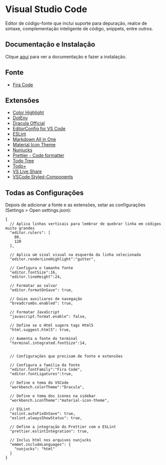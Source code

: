 # Visual Studio Code

Editor de código-fonte que inclui suporte para depuração, realce de sintaxe, complementação inteligente de código, snippets, entre outros.

## Documentação e Instalação

Clique [aqui](https://code.visualstudio.com) para ver a documentação e fazer a instalação.

## Fonte

- [Fira Code](fonts/fira-code.md)

## Extensões

- [Color Highlight](extensions/color-highlight.md)
- [DotEnv](extensions/dotenv.md)
- [Dracula Official](extensions/dracula-official.md)
- [EditorConfig for VS Code](extensions/editorconfig-for-vs-code.md)
- [ESLint](extensions/eslint.md)
- [Markdown All in One](extensions/markdown-all-in-one.md)
- [Material Icon Theme](extensions/material-icon-theme.md)
- [Nunjucks](extensions/nunjucks.md)
- [Prettier - Code formatter](extensions/prettier-code-formatter.md)
- [Todo Tree](extensions/todo-tree)
- [Todo+](extensions/todo-plus)
- [VS Live Share](extensions/vs-live-share.md)
- [VSCode Styled-Components](extensions/vscode-styled-components.md)

## Todas as Configurações

Depois de adicionar a fonte e as extensões, setar as configurações (Settings > Open settings.json):

```
{
  // Aplica linhas verticais para lembrar de quebrar linha em códigos muito grandes
  "editor.rulers": [
    80,
    120
  ],

  // Aplica um sinal visual na esquerda da linha selecionada
  "editor.renderLineHighlight":"gutter",

  // Configura o tamanho fonte
  "editor.fontSize":16,
  "editor.lineHeight":24,

  // Formatar ao salvar
  "editor.formatOnSave": true,

  // Guias auxiliares de navegação
  "breadcrumbs.enabled": true,

  // Formatar JavaScript
  "javascript.format.enable": false,

  // Define se o Html sugere tags Html5
  "html.suggest.html5": true,

  // Aumenta a fonte do terminal
  "terminal.integrated.fontSize":14,


  // Configurações que precisam de fonte e extensões

  // Configura a família da fonte
  "editor.fontFamily":"Fira Code",
  "editor.fontLigatures":true,

  // Define o tema do VSCode
  "workbench.colorTheme":"Dracula",

  // Define o tema dos ícones na sidebar
  "workbench.iconTheme":"material-icon-theme",

  // ESLint
  "eslint.autoFixOnSave": true,
  "eslint.alwaysShowStatus": true,

  // Define a integração do Prettier com o ESLint
  "prettier.eslintIntegration": true,

  // Inclui html nos arquivos nunjucks
  "emmet.includeLanguages": {
    "nunjucks": "html"
  }
}
```
